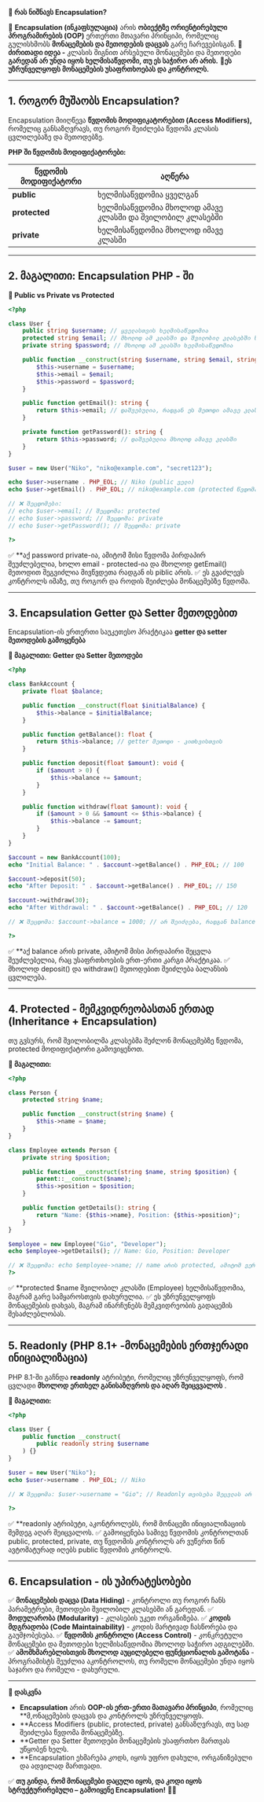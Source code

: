 **📌 რას ნიშნავს Encapsulation?**

🔹 **Encapsulation (ინკაფსულაცია)** არის **ობიექტზე ორიენტირებული პროგრამირების (OOP)** ერთერთი მთავარი პრინციპი, რომელიც გულისხმობს **მონაცემების და მეთოდების დაცვას** გარე ჩარევებისგან.
🔹 **ძირითადი იდეა -** კლასის შიგნით არსებული მონაცემები და მეთოდები **გარედან არ უნდა იყოს ხელმისაწვდომი, თუ ეს საჭირო არ არის.**
🔹**ეს უზრუნველყოფს მონაცემების უსაფრთხოებას და კონტროლს.**

---
## 1. როგორ მუშაობს Encapsulation?
Encapsulation მიიღწევა **წვდომის მოდიფიკატორებით (Access Modifiers),** რომელიც განსაზღვრავს, თუ როგორ შეიძლება წვდომა კლასის ცვლილებაზე და მეთოდებზე.

**PHP ში წვდომის მოდიფიქატორები:**

| **წვდომის მოდიფიქატორი** | **აღწერა**                                              |
| ------------------------ | ------------------------------------------------------- |
| **public**               | ხელმისაწვდომია ყველგან                                  |
| **protected**            | ხელმისაწვდომია მხოლოდ ამავე კლასში და შვილობილ კლასებში |
| **private**              | ხელმისაწვდომია მხოლოდ იმავე კლასში                      |

---

## 2. მაგალითი: Encapsulation PHP - ში

**📌 Public vs Private vs Protected**

```php
<?php

class User {
    public string $username; // ყველასთვის ხელმისაწვდომია
    protected string $email; // მხოლოდ ამ კლასში და შვილობილ კლასებში ხელმისაწვდომია
    private string $password; // მხოლოდ ამ კლასში ხელმისაწვდომია

    public function __construct(string $username, string $email, string $password) {
        $this->username = $username;
        $this->email = $email;
        $this->password = $password;
    }

    public function getEmail(): string {
        return $this->email; // დაშვებულია, რადგან ეს მეთოდი ამავე კლასშია
    }

    private function getPassword(): string {
        return $this->password; // დაშვებულია მხოლოდ ამავე კლასში
    }
}

$user = new User("Niko", "niko@example.com", "secret123");

echo $user->username . PHP_EOL; // Niko (public ველი)
echo $user->getEmail() . PHP_EOL; // niko@example.com (protected წვდომა შესაძლებელია ამ მეთოდით)

// ❌ შეცდომები:
// echo $user->email; // შეცდომა: protected
// echo $user->password; // შეცდომა: private
// echo $user->getPassword(); // შეცდომა: private

?>
```

✅ **აქ password private-ია, ამიტომ მისი წვდომა პირდაპირ შეუძლებელია, ხოლო email - protected-ია და მხოლოდ getEmail() მეთოდით შეგვიძლია მივწვდეთა რადგან ის piblic არის.
✅ ეს გვაძლევს კონტროლს იმაზე, თუ როგორ და როდის შეიძლება მონაცემებზე წვდომა.

---
## 3. Encapsulation Getter და Setter მეთოდებით

Encapsulation-ის ერთერთი საუკეთესო პრაქტიკაა **getter და setter მეთოდების გამოყენება**

**📌 მაგალითი: Getter და Setter მეთოდები** 

```php
<?php

class BankAccount {
    private float $balance;

    public function __construct(float $initialBalance) {
        $this->balance = $initialBalance;
    }

    public function getBalance(): float {
        return $this->balance; // getter მეთოდი - კითხვისთვის
    }

    public function deposit(float $amount): void {
        if ($amount > 0) {
            $this->balance += $amount;
        }
    }

    public function withdraw(float $amount): void {
        if ($amount > 0 && $amount <= $this->balance) {
            $this->balance -= $amount;
        }
    }
}

$account = new BankAccount(100);
echo "Initial Balance: " . $account->getBalance() . PHP_EOL; // 100

$account->deposit(50);
echo "After Deposit: " . $account->getBalance() . PHP_EOL; // 150

$account->withdraw(30);
echo "After Withdrawal: " . $account->getBalance() . PHP_EOL; // 120

// ❌ შეცდომა: $account->balance = 1000; // არ შეიძლება, რადგან balance private-ია

?>
```

✅ **აქ balance არის private, ამიტომ მისი პირდაპირი შეცვლა შეუძლებელია, რაც უსაფრთხოების ერთ-ერთი კარგი პრაქტიკაა.
✅ მხოლოდ deposit() და withdraw() მეთოდებით შეიძლება ბალანსის ცვლილება.

---
## 4. Protected - მემკვიდრეობასთან ერთად (Inheritance + Encapsulation)

თუ გვსურს, რომ შვილობილმა კლასებმა შეძლონ მონაცემებზე წვდომა, protected მოდიფიქატორი გამოვიყენოთ.

**📌 მაგალითი:**

```php
<?php

class Person {
    protected string $name;

    public function __construct(string $name) {
        $this->name = $name;
    }
}

class Employee extends Person {
    private string $position;

    public function __construct(string $name, string $position) {
        parent::__construct($name);
        $this->position = $position;
    }

    public function getDetails(): string {
        return "Name: {$this->name}, Position: {$this->position}";
    }
}

$employee = new Employee("Gio", "Developer");
echo $employee->getDetails(); // Name: Gio, Position: Developer

// ❌ შეცდომა: echo $employee->name; // name არის protected, ამიტომ ვერ მივწვდებით
?>
```

✅ **protected $name შვილობილ კლასში (Employee) ხელმისაწვდომია, მაგრამ გარე სამყაროსთვის დახურულია.
✅ ეს უზრუნველყოფს მონაცემების დახვას, მაგრამ ინარჩუნებს მემკვიდრეობის გადაცემის შესაძლებლობას.

---

## 5. Readonly (PHP 8.1+ -მონაცემების ერთჯერადი ინიციალიზაცია)

PHP 8.1-ში გაჩნდა **readonly** ატრიბუტი, რომელიც უზრუნველყოფს, რომ ცვლადი **მხოლოდ ერთხელ განისაზღვროს და აღარ შეიცვვალოს** .

**📌 მაგალითი:**

```php
<?php

class User {
    public function __construct(
        public readonly string $username
    ) {}
}

$user = new User("Niko");
echo $user->username . PHP_EOL; // Niko

// ❌ შეცდომა: $user->username = "Gio"; // Readonly თვისება შეცვლას არ იძლევა

?>
```

✅ **readonly ატრიბუტი, აკონტროლებს, რომ მონაცემი ინიციალიზაციის შემდეგ აღარ შეიცვალოს.
✅ გამოიყენება სამივე წვდომის კონტროლთან public, protected, private, თუ წვდომის კონტროლს არ ვუწერთ წინ ავტომატურად იღებს public წვდომის კონტროლს.

---
## 6. Encapsulation - ის უპირატესობები

✅ **მონაცემების დაცვა (Data Hiding)** - კონტროლი თუ როგორ ჩანს პარამეტრები, მეთოდები შვილობილ კლასებში ან გარედან.
✅ **მოდულარობა (Modularity)** - კლასების უკეთ ორგანიზება.
✅ **კოდის მდგრადობა (Code Maintainability)** - კოდის მარტივად ჩასწორება და გაუმჯობესება.
✅ **წვდომის კონტროლი (Access Control)** - კონკრეტული მონაცემები და მეთოდები ხელმისაწვდომია მხოლოდ საჭირო ადგილებში.
✅ **ამომხმარებლისთვის მხოლოდ აუცილებელი ფუნქციონალის გამოტანა** - პროგრამისტს შეუძლია აკონტროლოს, თუ რომელი მონაცემები უნდა იყოს საჯარო და რომელი - დახურული.

---

**🚀 დასკვნა**

- **Encapsulation** არის **OOP-ის ერთ-ერთი მათავარი პრინციპი**, რომელიც **მ,ონაცემების დაცვას და კონტროლს უზრუნველყოფს.
- **Access Modifiers (public, protected, private) განსაზღვრავს, თუ სად შეიძლება წვდომა მონაცემებზე.
- **Getter და Setter მეთოდები მონაცემების უსაფრთხო მართვას უწყობენ ხელს.
- **Encapsulation ეხმარება კოდს, იყოს უფრო დახული, ორგანიზებული და ადვილად მართვადი.

✅ **თუ გინდა, რომ მონაცემები დაცული იყოს, და კოდი იყოს სტრუქტურირებული – გამოიყენე Encapsulation!** 🚀🔥